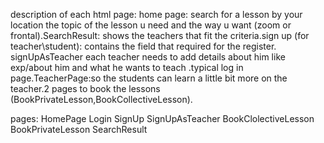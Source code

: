 description of each html page: home page: search for a lesson by your location the topic of the lesson u need and the way u want (zoom or frontal).SearchResult: shows the teachers that fit the criteria.sign up (for teacher\student): contains the field that required for the register. signUpAsTeacher each teacher needs to add details about him like exp/about him and what he wants to teach .typical log in page.TeacherPage:so the students can learn a little bit more on the teacher.2 pages to book the lessons (BookPrivateLesson,BookCollectiveLesson).

pages:
HomePage
Login
SignUp
SignUpAsTeacher
BookClolectiveLesson
BookPrivateLesson
SearchResult

